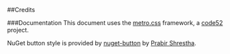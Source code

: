 ##Credits

###Documentation
This document uses the [metro.css](http://code52.org/metro.css/) framework, a [code52](http://code52.org) project.

NuGet button style is provided by [nuget-button](https://github.com/prabirshrestha/nuget-button) by [Prabir Shrestha](http://blog.prabir.me/).